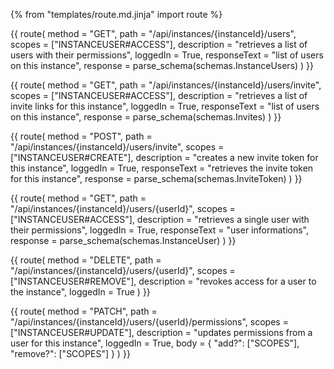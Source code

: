 {% from "templates/route.md.jinja" import route %}

{{ route(
  method = "GET",
  path = "/api/instances/{instanceId}/users",
  scopes = ["INSTANCEUSER#ACCESS"],
  description = "retrieves a list of users with their permissions",
  loggedIn = True,
  responseText = "list of users on this instance",
  response = parse_schema(schemas.InstanceUsers)
) }}

{{ route(
  method = "GET",
  path = "/api/instances/{instanceId}/users/invite",
  scopes = ["INSTANCEUSER#ACCESS"],
  description = "retrieves a list of invite links for this instance",
  loggedIn = True,
  responseText = "list of users on this instance",
  response = parse_schema(schemas.Invites)
) }}

{{ route(
  method = "POST",
  path = "/api/instances/{instanceId}/users/invite",
  scopes = ["INSTANCEUSER#CREATE"],
  description = "creates a new invite token for this instance",
  loggedIn = True,
  responseText = "retrieves the invite token for this instance",
  response = parse_schema(schemas.InviteToken)
) }}

{{ route(
  method = "GET",
  path = "/api/instances/{instanceId}/users/{userId}",
  scopes = ["INSTANCEUSER#ACCESS"],
  description = "retrieves a single user with their permissions",
  loggedIn = True,
  responseText = "user informations",
  response = parse_schema(schemas.InstanceUser)
) }}

{{ route(
  method = "DELETE",
  path = "/api/instances/{instanceId}/users/{userId}",
  scopes = ["INSTANCEUSER#REMOVE"],
  description = "revokes access for a user to the instance",
  loggedIn = True
) }}

{{ route(
  method = "PATCH",
  path = "/api/instances/{instanceId}/users/{userId}/permissions",
  scopes = ["INSTANCEUSER#UPDATE"],
  description = "updates permissions from a user for this instance",
  loggedIn = True,
  body = {
    "add?": ["SCOPES"],
    "remove?": ["SCOPES"]
  }
) }}